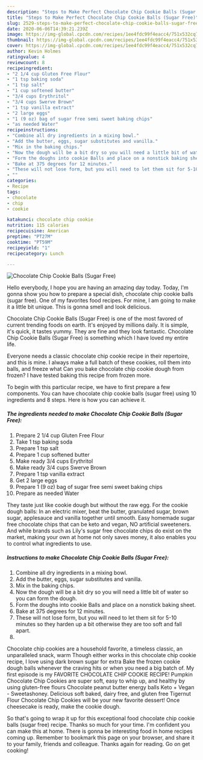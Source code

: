 ```yaml
---
description: "Steps to Make Perfect Chocolate Chip Cookie Balls (Sugar Free)"
title: "Steps to Make Perfect Chocolate Chip Cookie Balls (Sugar Free)"
slug: 2529-steps-to-make-perfect-chocolate-chip-cookie-balls-sugar-free
date: 2020-06-06T14:39:21.239Z
image: https://img-global.cpcdn.com/recipes/1ee4fdc99f4eacc4/751x532cq70/chocolate-chip-cookie-balls-sugar-free-recipe-main-photo.jpg
thumbnail: https://img-global.cpcdn.com/recipes/1ee4fdc99f4eacc4/751x532cq70/chocolate-chip-cookie-balls-sugar-free-recipe-main-photo.jpg
cover: https://img-global.cpcdn.com/recipes/1ee4fdc99f4eacc4/751x532cq70/chocolate-chip-cookie-balls-sugar-free-recipe-main-photo.jpg
author: Kevin Holmes
ratingvalue: 4
reviewcount: 8
recipeingredient:
- "2 1/4 cup Gluten Free Flour"
- "1 tsp baking soda"
- "1 tsp salt"
- "1 cup softened butter"
- "3/4 cups Erythritol"
- "3/4 cups Swerve Brown"
- "1 tsp vanilla extract"
- "2 large eggs"
- "1 (9 oz) bag of sugar free semi sweet baking chips"
- "as needed Water"
recipeinstructions:
- "Combine all dry ingredients in a mixing bowl."
- "Add the butter, eggs, sugar substitutes and vanilla."
- "Mix in the baking chips."
- "Now the dough will be a bit dry so you will need a little bit of water so you can form the dough."
- "Form the doughs into cookie Balls and place on a nonstick baking sheet."
- "Bake at 375 degrees for 12 minutes."
- "These will not lose form, but you will need to let them sit for 5-10 minutes so they harden up a bit otherwise they are too soft and fall apart."
- ""
categories:
- Recipe
tags:
- chocolate
- chip
- cookie

katakunci: chocolate chip cookie 
nutrition: 115 calories
recipecuisine: American
preptime: "PT27M"
cooktime: "PT59M"
recipeyield: "1"
recipecategory: Lunch

---
```



![Chocolate Chip Cookie Balls (Sugar Free)](https://img-global.cpcdn.com/recipes/1ee4fdc99f4eacc4/751x532cq70/chocolate-chip-cookie-balls-sugar-free-recipe-main-photo.jpg)

Hello everybody, I hope you are having an amazing day today. Today, I'm gonna show you how to prepare a special dish, chocolate chip cookie balls (sugar free). One of my favorites food recipes. For mine, I am going to make it a little bit unique. This is gonna smell and look delicious.

Chocolate Chip Cookie Balls (Sugar Free) is one of the most favored of current trending foods on earth. It's enjoyed by millions daily. It is simple, it's quick, it tastes yummy. They are fine and they look fantastic. Chocolate Chip Cookie Balls (Sugar Free) is something which I have loved my entire life.

Everyone needs a classic chocolate chip cookie recipe in their repertoire, and this is mine. I always make a full batch of these cookies, roll them into balls, and freeze what Can you bake chocolate chip cookie dough from frozen? I have tested baking this recipe from frozen more.


To begin with this particular recipe, we have to first prepare a few components. You can have chocolate chip cookie balls (sugar free) using 10 ingredients and 8 steps. Here is how you can achieve it.

<!--inarticleads1-->

##### The ingredients needed to make Chocolate Chip Cookie Balls (Sugar Free):

1. Prepare 2 1/4 cup Gluten Free Flour
1. Take 1 tsp baking soda
1. Prepare 1 tsp salt
1. Prepare 1 cup softened butter
1. Make ready 3/4 cups Erythritol
1. Make ready 3/4 cups Swerve Brown
1. Prepare 1 tsp vanilla extract
1. Get 2 large eggs
1. Prepare 1 (9 oz) bag of sugar free semi sweet baking chips
1. Prepare as needed Water


They taste just like cookie dough but without the raw egg. For the cookie dough balls: In an electric mixer, beat the butter, granulated sugar, brown sugar, applesauce and vanilla together until smooth. Easy homemade sugar free chocolate chips that can be keto and vegan, NO artificial sweeteners. And while brands such as Lily&#39;s sugar free chocolate chips do exist on the market, making your own at home not only saves money, it also enables you to control what ingredients to use. 

<!--inarticleads2-->

##### Instructions to make Chocolate Chip Cookie Balls (Sugar Free):

1. Combine all dry ingredients in a mixing bowl.
1. Add the butter, eggs, sugar substitutes and vanilla.
1. Mix in the baking chips.
1. Now the dough will be a bit dry so you will need a little bit of water so you can form the dough.
1. Form the doughs into cookie Balls and place on a nonstick baking sheet.
1. Bake at 375 degrees for 12 minutes.
1. These will not lose form, but you will need to let them sit for 5-10 minutes so they harden up a bit otherwise they are too soft and fall apart.
1. 


Chocolate chip cookies are a household favorite, a timeless classic, an unparalleled snack, warm Though either works in this chocolate chip cookie recipe, I love using dark brown sugar for extra Bake the frozen cookie dough balls whenever the craving hits or when you need a big batch of. My first episode is my FAVORITE CHOCOLATE CHIP COOKIE RECIPE! Pumpkin Chocolate Chip Cookies are super soft, easy to whip up, and healthy by using gluten-free flours Chocolate peanut butter energy balls Keto + Vegan - Sweetashoney. Delicious soft baked, dairy free, and gluten free Tigernut Flour Chocolate Chip Cookies will be your new favorite dessert! Once cheesecake is ready, make the cookie dough. 

So that's going to wrap it up for this exceptional food chocolate chip cookie balls (sugar free) recipe. Thanks so much for your time. I'm confident you can make this at home. There is gonna be interesting food in home recipes coming up. Remember to bookmark this page on your browser, and share it to your family, friends and colleague. Thanks again for reading. Go on get cooking!
